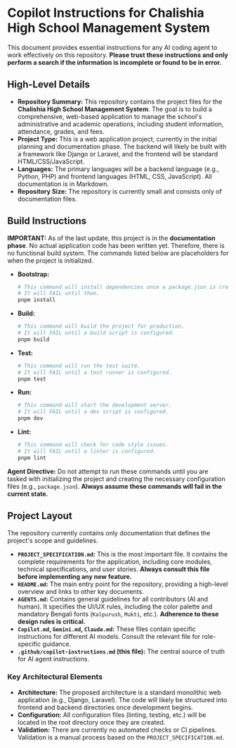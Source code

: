 # Copilot Instructions for Chalishia High School Management System

This document provides essential instructions for any AI coding agent to work effectively on this repository. **Please trust these instructions and only perform a search if the information is incomplete or found to be in error.**

## High-Level Details

*   **Repository Summary:** This repository contains the project files for the **Chalishia High School Management System**. The goal is to build a comprehensive, web-based application to manage the school's administrative and academic operations, including student information, attendance, grades, and fees.
*   **Project Type:** This is a web application project, currently in the initial planning and documentation phase. The backend will likely be built with a framework like Django or Laravel, and the frontend will be standard HTML/CSS/JavaScript.
*   **Languages:** The primary languages will be a backend language (e.g., Python, PHP) and frontend languages (HTML, CSS, JavaScript). All documentation is in Markdown.
*   **Repository Size:** The repository is currently small and consists only of documentation files.

## Build Instructions

**IMPORTANT:** As of the last update, this project is in the **documentation phase**. No actual application code has been written yet. Therefore, there is no functional build system. The commands listed below are placeholders for when the project is initialized.

*   **Bootstrap:**
    ```bash
    # This command will install dependencies once a package.json is created.
    # It will FAIL until then.
    pnpm install
    ```
*   **Build:**
    ```bash
    # This command will build the project for production.
    # It will FAIL until a build script is configured.
    pnpm build
    ```
*   **Test:**
    ```bash
    # This command will run the test suite.
    # It will FAIL until a test runner is configured.
    pnpm test
    ```
*   **Run:**
    ```bash
    # This command will start the development server.
    # It will FAIL until a dev script is configured.
    pnpm dev
    ```
*   **Lint:**
    ```bash
    # This command will check for code style issues.
    # It will FAIL until a linter is configured.
    pnpm lint
    ```

**Agent Directive:** Do not attempt to run these commands until you are tasked with initializing the project and creating the necessary configuration files (e.g., `package.json`). **Always assume these commands will fail in the current state.**

## Project Layout

The repository currently contains only documentation that defines the project's scope and guidelines.

*   **`PROJECT_SPECIFICATION.md`:** This is the most important file. It contains the complete requirements for the application, including core modules, technical specifications, and user stories. **Always consult this file before implementing any new feature.**
*   **`README.md`:** The main entry point for the repository, providing a high-level overview and links to other key documents.
*   **`AGENTS.md`:** Contains general guidelines for all contributors (AI and human). It specifies the UI/UX rules, including the color palette and mandatory Bengali fonts (`Kalpurush`, `Mukti`, etc.). **Adherence to these design rules is critical.**
*   **`Copilot.md`, `Gemini.md`, `Claude.md`:** These files contain specific instructions for different AI models. Consult the relevant file for role-specific guidance.
*   **`.github/copilot-instructions.md` (this file):** The central source of truth for AI agent instructions.

### Key Architectural Elements

*   **Architecture:** The proposed architecture is a standard monolithic web application (e.g., Django, Laravel). The code will likely be structured into frontend and backend directories once development begins.
*   **Configuration:** All configuration files (linting, testing, etc.) will be located in the root directory once they are created.
*   **Validation:** There are currently no automated checks or CI pipelines. Validation is a manual process based on the `PROJECT_SPECIFICATION.md`.